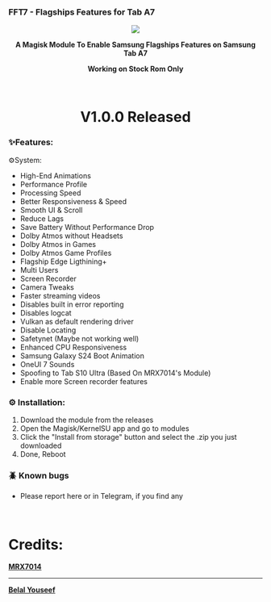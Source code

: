 ### FFT7 - Flagships Features for Tab A7

<div align="center"><img src="FFT7-Banner.jpg">
  
**A Magisk Module To Enable Samsung Flagships Features on Samsung Tab A7**

**Working on Stock Rom Only**

<br />

# V1.0.0 Released

</div>

### ✨️Features:

⚙️System:
- High-End Animations
- Performance Profile
- Processing Speed
- Better Responsiveness & Speed
- Smooth UI & Scroll
- Reduce Lags
- Save Battery Without Performance Drop
- Dolby Atmos without Headsets
- Dolby Atmos in Games
- Dolby Atmos Game Profiles
- Flagship Edge Ligthining+
- Multi Users
- Screen Recorder
- Camera Tweaks
- Faster streaming videos
- Disables built in error reporting
- Disables logcat
- Vulkan as default rendering driver
- Disable Locating
- Safetynet (Maybe not working well)
- Enhanced CPU Responsiveness
- Samsung Galaxy S24 Boot Animation
- OneUI 7 Sounds
- Spoofing to Tab S10 Ultra (Based On MRX7014's Module)
- Enable more Screen recorder features

### ⚙️ Installation:
1. Download the module from the releases
2. Open the Magisk/KernelSU app and go to modules
3. Click the "Install from storage" button and select the .zip you just downloaded
4. Done, Reboot

### 🪲 Known bugs
- Please report here or in Telegram, if you find any


<br>

# Credits:

<a href="https://t.me/mrx7014">**MRX7014**</a>
___
<a href="https://t.me/bydv10">**Belal Youseef**</a>
